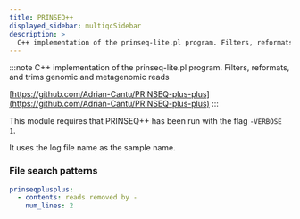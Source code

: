 ```yaml
---
title: PRINSEQ++
displayed_sidebar: multiqcSidebar
description: >
  C++ implementation of the prinseq-lite.pl program. Filters, reformats, and trims genomic and metagenomic reads
---
```


<!--
~~~~~ DO NOT EDIT ~~~~~
This file is autogenerated from the MultiQC module python docstring.
Do not edit the markdown, it will be overwritten.

File path for the source of this content: multiqc/modules/prinseqplusplus/prinseqplusplus.py
~~~~~~~~~~~~~~~~~~~~~~~
-->

:::note
C++ implementation of the prinseq-lite.pl program. Filters, reformats, and trims genomic and metagenomic reads

[https://github.com/Adrian-Cantu/PRINSEQ-plus-plus](https://github.com/Adrian-Cantu/PRINSEQ-plus-plus)
:::

This module requires that PRINSEQ++ has been run with the flag `-VERBOSE 1`.

It uses the log file name as the sample name.

### File search patterns

```yaml
prinseqplusplus:
  - contents: reads removed by -
    num_lines: 2
```
